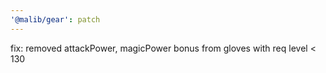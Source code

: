 ```yaml
---
'@malib/gear': patch
---
```


fix: removed attackPower, magicPower bonus from gloves with req level < 130

